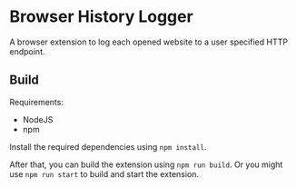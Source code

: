 # Browser History Logger

A browser extension to log each opened website to a user specified HTTP endpoint.

## Build

Requirements:

* NodeJS
* npm

Install the required dependencies using `npm install`.

After that, you can build the extension using `npm run build`. Or you might use `npm run start` to build and start the extension.